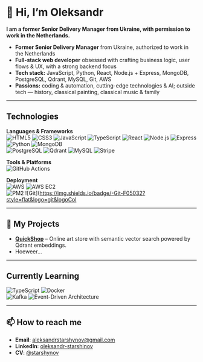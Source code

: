 # 👋 Hi, I’m Oleksandr
**I am a former Senior Delivery Manager from Ukraine, with permission to work in the Netherlands.**

- **Former Senior Delivery Manager** from Ukraine, authorized to work in the Netherlands  
- **Full-stack web developer** obsessed with crafting business logic, user flows & UX, with a strong backend focus  
- **Tech stack:** JavaScript, Python, React, Node.js + Express, MongoDB, PostgreSQL, Qdrant, MySQL, Git, AWS  
- **Passions:** coding & automation, cutting-edge technologies & AI; outside tech — history, classical painting, classical music & family  

---

## Technologies

**Languages & Frameworks**  
![HTML5](https://img.shields.io/badge/-HTML5-E34F26?style=flat&logo=html5&logoColor=white) ![CSS3](https://img.shields.io/badge/-CSS3-1572B6?style=flat&logo=css3&logoColor=white) ![JavaScript](https://img.shields.io/badge/-JavaScript-F7DF1E?style=flat&logo=javascript)  ![TypeScript](https://img.shields.io/badge/-TypeScript-3178C6?style=flat&logo=typescript&logoColor=white)  ![React](https://img.shields.io/badge/-React-61DAFB?style=flat&logo=react&logoColor=black)  ![Node.js](https://img.shields.io/badge/-Node.js-339933?style=flat&logo=node.js)  ![Express](https://img.shields.io/badge/-Express-000000?style=flat&logo=express)  ![Python](https://img.shields.io/badge/-Python-3776AB?style=flat&logo=python)  ![MongoDB](https://img.shields.io/badge/-MongoDB-47A248?style=flat&logo=mongodb)  
![PostgreSQL](https://img.shields.io/badge/-PostgreSQL-336790?style=flat&logo=postgresql)  ![Qdrant](https://img.shields.io/badge/-Qdrant-FF5A5F?style=flat)  ![MySQL](https://img.shields.io/badge/-MySQL-4479A1?style=flat&logo=mysql)  ![Stripe](https://img.shields.io/badge/-Stripe-008CDD?style=flat&logo=stripe&logoColor=white) 

**Tools & Platforms**  
![GitHub Actions](https://img.shields.io/badge/GitHub_Actions-2088FF?style=flat&logo=githubactions)  

**Deployment**  
![AWS](https://img.shields.io/badge/-AWS-232F3E?style=flat&logo=amazon-aws&logoColor=white)
![AWS EC2](https://img.shields.io/badge/AWS_EC2-black?style=flat&logo=amazonec2)  
![PM2](https://img.shields.io/badge/PM2-process%20manager-2EC866?style=flat&logo=pm2) 
![Git](https://img.shields.io/badge/-Git-F05032?style=flat&logo=git&logoCol

---

## 🚀 My Projects
- [**QuickShop**](https://github.com/your-username/quickshop) – Online art store with semantic vector search powered by Qdrant embeddings.
- Hoeweer... 

---

## Currently Learning  
![TypeScript](https://img.shields.io/badge/-TypeScript-3178C6?style=flat&logo=typescript&logoColor=white)
![Docker](https://img.shields.io/badge/-Docker-2496ED?style=flat&logo=docker)  
![Kafka](https://img.shields.io/badge/-Kafka-00507A?style=flat&logo=apache-kafka&logoColor=white)
![Event-Driven Architecture](https://img.shields.io/badge/-Event--Driven_Architecture-4FC08D?style=flat)

---

## 📫 How to reach me
- **Email**: aleksandrstarshynov@gmail.com  
- **LinkedIn**: [oleksandr-starshinov](https://www.linkedin.com/in/oleksandr-starshynov-5a13ab58/)  
- **CV**: [@starshynov](https://docs.google.com/document/d/1qDswHOCIHF0y2EeAkRdPvNXQNGUGixCk/edit?usp=sharing&ouid=100487193319599038543&rtpof=true&sd=true)  
